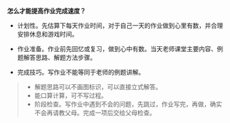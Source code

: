 **怎么才能提高作业完成速度？**

* 计划性。先估算下每天作业时间，对于自己一天的作业做到心里有数，并合理安排休息和游戏时间。
* 作业准备。作业前先回忆或复习，做到心中有数。当天老师课堂主要内容、例题解答思路、解题方法步骤。

* 完成技巧。写作业不能等同于老师的例题讲解。
> * 解题思路可以不画图标识，可以直接立式解答。
> * 能口算计算，可不写过程。
> * 阶段检查。写作业中遇到不会的问题，先跳过，作业写完，再做，确实不会再请教父母。完成一项后交给父母检查。



